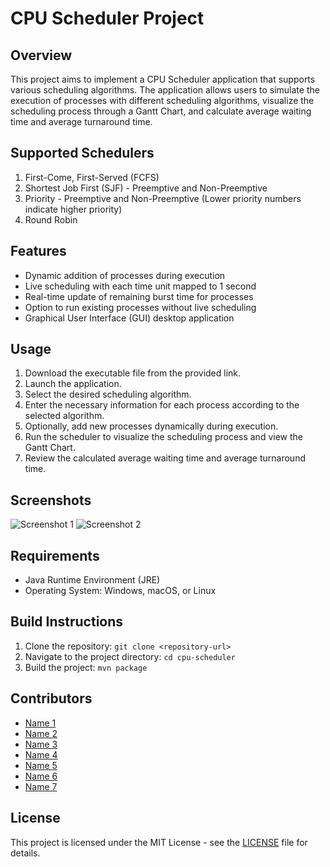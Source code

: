 # CPU Scheduler Project

## Overview
This project aims to implement a CPU Scheduler application that supports various scheduling algorithms. The application allows users to simulate the execution of processes with different scheduling algorithms, visualize the scheduling process through a Gantt Chart, and calculate average waiting time and average turnaround time.

## Supported Schedulers
1. First-Come, First-Served (FCFS)
2. Shortest Job First (SJF) - Preemptive and Non-Preemptive
3. Priority - Preemptive and Non-Preemptive (Lower priority numbers indicate higher priority)
4. Round Robin

## Features
- Dynamic addition of processes during execution
- Live scheduling with each time unit mapped to 1 second
- Real-time update of remaining burst time for processes
- Option to run existing processes without live scheduling
- Graphical User Interface (GUI) desktop application

## Usage
1. Download the executable file from the provided link.
2. Launch the application.
3. Select the desired scheduling algorithm.
4. Enter the necessary information for each process according to the selected algorithm.
5. Optionally, add new processes dynamically during execution.
6. Run the scheduler to visualize the scheduling process and view the Gantt Chart.
7. Review the calculated average waiting time and average turnaround time.

## Screenshots
![Screenshot 1](screenshots/screenshot1.png)
![Screenshot 2](screenshots/screenshot2.png)

## Requirements
- Java Runtime Environment (JRE)
- Operating System: Windows, macOS, or Linux

## Build Instructions
1. Clone the repository: `git clone <repository-url>`
2. Navigate to the project directory: `cd cpu-scheduler`
3. Build the project: `mvn package`

## Contributors
- [Name 1](https://github.com/user1)
- [Name 2](https://github.com/user2)
- [Name 3](https://github.com/user3)
- [Name 4](https://github.com/user4)
- [Name 5](https://github.com/user5)
- [Name 6](https://github.com/user6)
- [Name 7](https://github.com/user7)

## License
This project is licensed under the MIT License - see the [LICENSE](LICENSE) file for details.
